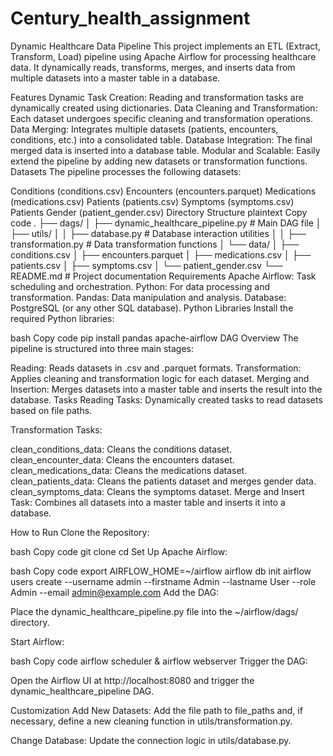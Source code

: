 # Century_health_assignment

Dynamic Healthcare Data Pipeline
This project implements an ETL (Extract, Transform, Load) pipeline using Apache Airflow for processing healthcare data. It dynamically reads, transforms, merges, and inserts data from multiple datasets into a master table in a database.

Features
Dynamic Task Creation: Reading and transformation tasks are dynamically created using dictionaries.
Data Cleaning and Transformation: Each dataset undergoes specific cleaning and transformation operations.
Data Merging: Integrates multiple datasets (patients, encounters, conditions, etc.) into a consolidated table.
Database Integration: The final merged data is inserted into a database table.
Modular and Scalable: Easily extend the pipeline by adding new datasets or transformation functions.
Datasets
The pipeline processes the following datasets:

Conditions (conditions.csv)
Encounters (encounters.parquet)
Medications (medications.csv)
Patients (patients.csv)
Symptoms (symptoms.csv)
Patients Gender (patient_gender.csv)
Directory Structure
plaintext
Copy code
.
├── dags/
│   ├── dynamic_healthcare_pipeline.py  # Main DAG file
│   ├── utils/
│   │   ├── database.py                 # Database interaction utilities
│   │   ├── transformation.py           # Data transformation functions
│   └── data/
│       ├── conditions.csv
│       ├── encounters.parquet
│       ├── medications.csv
│       ├── patients.csv
│       ├── symptoms.csv
│       └── patient_gender.csv
└── README.md                           # Project documentation
Requirements
Apache Airflow: Task scheduling and orchestration.
Python: For data processing and transformation.
Pandas: Data manipulation and analysis.
Database: PostgreSQL (or any other SQL database).
Python Libraries
Install the required Python libraries:

bash
Copy code
pip install pandas apache-airflow
DAG Overview
The pipeline is structured into three main stages:

Reading: Reads datasets in .csv and .parquet formats.
Transformation: Applies cleaning and transformation logic for each dataset.
Merging and Insertion: Merges datasets into a master table and inserts the result into the database.
Tasks
Reading Tasks: Dynamically created tasks to read datasets based on file paths.

Transformation Tasks:

clean_conditions_data: Cleans the conditions dataset.
clean_encounter_data: Cleans the encounters dataset.
clean_medications_data: Cleans the medications dataset.
clean_patients_data: Cleans the patients dataset and merges gender data.
clean_symptoms_data: Cleans the symptoms dataset.
Merge and Insert Task: Combines all datasets into a master table and inserts it into a database.

How to Run
Clone the Repository:

bash
Copy code
git clone <repository-url>
cd <repository-name>
Set Up Apache Airflow:

bash
Copy code
export AIRFLOW_HOME=~/airflow
airflow db init
airflow users create --username admin --firstname Admin --lastname User --role Admin --email admin@example.com
Add the DAG:

Place the dynamic_healthcare_pipeline.py file into the ~/airflow/dags/ directory.

Start Airflow:

bash
Copy code
airflow scheduler &
airflow webserver
Trigger the DAG:

Open the Airflow UI at http://localhost:8080 and trigger the dynamic_healthcare_pipeline DAG.

Customization
Add New Datasets: Add the file path to file_paths and, if necessary, define a new cleaning function in utils/transformation.py.

Change Database: Update the connection logic in utils/database.py.
